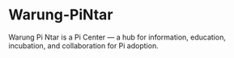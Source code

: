 # Warung-PiNtar
Warung Pi Ntar is a Pi Center — a hub for information, education, incubation, and collaboration for Pi adoption.
